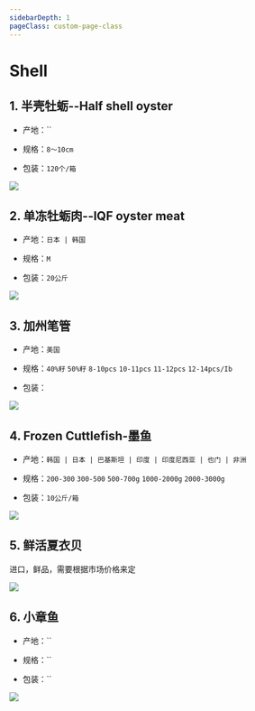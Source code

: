```yaml
---
sidebarDepth: 1
pageClass: custom-page-class
---
```


# Shell

## 1. 半壳牡蛎--Half shell oyster
- 产地：``</p>
- 规格：`8～10cm`</p>
- 包装：`120个/箱`</p>
<div class="imgb" >
 <img  src="https://yuhuawebsite.oss-cn-hongkong.aliyuncs.com/P-S-1.%E5%8D%8A%E5%A3%B3%E7%89%A1%E8%9B%8E--Half%20shell%20oyster.jpg">
</div>

## 2. 单冻牡蛎肉--IQF oyster meat
- 产地：`日本 | 韩国`</p>
- 规格：`M`</p>
- 包装：`20公斤`</p>
<div class="imgb" >
 <img  src="https://yuhuawebsite.oss-cn-hongkong.aliyuncs.com/P-S-2.%E5%8D%95%E5%86%BB%E7%89%A1%E8%9B%8E%E8%82%89--IQF%20oyster%20meat.jpg">
</div>

## 3. 加州笔管
- 产地：`美国`</p>
- 规格：`40%籽` `50%籽` `8-10pcs` `10-11pcs` `11-12pcs` `12-14pcs/Ib`</p>
- 包装：</p>
<div class="imgb" >
 <img  src="https://yuhuawebsite.oss-cn-hongkong.aliyuncs.com/P-S-3.%E5%8A%A0%E5%B7%9E%E7%AC%94%E7%AE%A1--California%20squid%202.jpg">
</div>

## 4. Frozen Cuttlefish-墨鱼
- 产地：`韩国 | 日本 | 巴基斯坦 | 印度 | 印度尼西亚 | 也门 | 非洲`</p>
- 规格：`200-300` `300-500` `500-700g` `1000-2000g` `2000-3000g`</p>
- 包装：`10公斤/箱`</p>
<div class="imgb" >
 <img  src="https://yuhuawebsite.oss-cn-hongkong.aliyuncs.com/P-S-4.%E5%A2%A8%E9%B1%BC--Cuttle%20fish.jpg">
</div>

## 5. 鲜活夏衣贝
进口，鲜品，需要根据市场价格来定
<div class="imgb" >
 <img  src="https://yuhuawebsite.oss-cn-hongkong.aliyuncs.com/P-S-5.%E9%B2%9C%E6%B4%BB%E5%A4%8F%E8%A1%A3%E8%B4%9D--Fresh%20Scallop.jpg">
</div>

## 6. 小章鱼
- 产地：``</p>
- 规格：``</p>
- 包装：``</p>
<div class="imgb" >
 <img  src="https://yuhuawebsite.oss-cn-hongkong.aliyuncs.com/P-S-6.%E5%B0%8F%E7%AB%A0%E9%B1%BC--Baby%20octopus.jpg">
</div>

